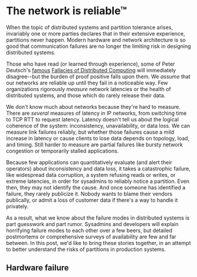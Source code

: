# The network is reliable™

When the topic of distributed systems and partition tolerance arises,
invariably one or more parties declares that in their extensive experience,
partitions never happen. Modern hardware and network architecture is so good
that communication failures are no longer the limiting risk in designing
distributed systems.

Those who have read (or learned through experience), some of Peter Deutsch's <a
href="http://www.rgoarchitects.com/files/fallacies.pdf">famous</a> <a
href="https://blogs.oracle.com/jag/resource/Fallacies.html">Fallacies of
Distributed Computing</a> will immediately disagree--but the burden of proof
positive falls upon them. We *assume* that our networks are reliable up until
they fail in a noticeable way. Few organizations rigorously *measure* network
latencies or the health of distributed systems, and those which do rarely
release their data.

We don't know much about networks because they're hard to measure. There are
*several* measures of latency in IP networks, from switching time to TCP RTT to
request latency. Latency doesn't tell us about the logical coherence of the
system: inconsistency, unavailability, or data loss. We can measure link
failures reliably, but whether those failures cause a mild increase in latency
or cause clients to lose data depends on topology, load, and timing. Still
harder to measure are partial failures like bursty network congestion or
temporarily stalled applications.

Because few applications can quantitatively evaluate (and alert their
operators) about inconsistency and data loss, it takes a catastrophic failure,
like widespread data corruption, a system refusing reads or writes, or extreme
latencies, in order for sysadmins to reliably notice a partition. Even then,
they may not identify the cause. And once someone has identified a failure,
they rarely publicize it. Nobody wants to blame their vendors publically, or
admit a loss of customer data if there's a way to handle it privately.

As a result, what we know about the failure modes in distributed systems is
part guesswork and part rumor. Sysadmins and developers will explain horrifying
failure modes to each other over a few beers, but detailed postmortems or
comprehensive surveys of availability are few and far between. In this post,
we'd like to bring these stories together, in an attempt to better understand
the risks of partitions in production systems.

## Hardware failure


